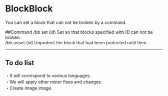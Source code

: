 # BlockBlock
You can set a block that can not be broken by a command.

##Command
/bb set (id) Set so that blocks specified with ID can not be broken.<br>
/bb unset (id) Unprotect the block that had been protected until then.
***
## To do list
・It will correspond to various languages.<br>
・We will apply other minor fixes and changes.<br>
・Create image image.
